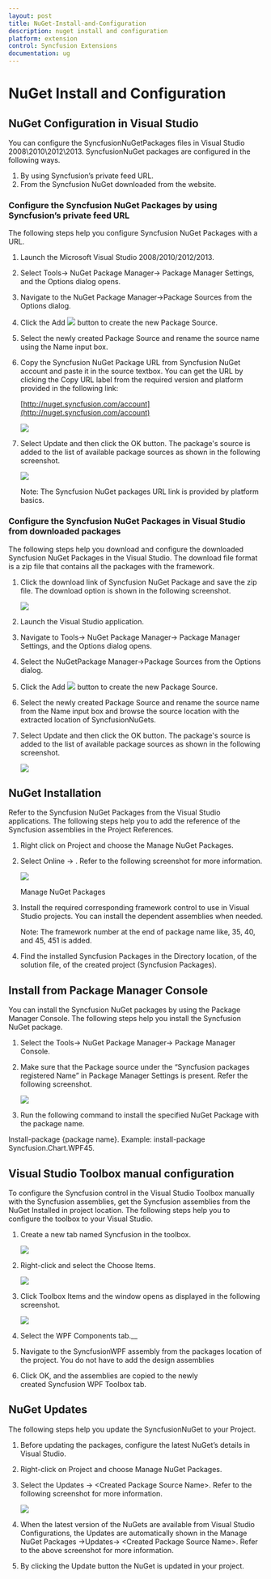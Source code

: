 ```yaml
---
layout: post
title: NuGet-Install-and-Configuration
description: nuget install and configuration
platform: extension
control: Syncfusion Extensions
documentation: ug
---
```


# NuGet Install and Configuration


## NuGet Configuration in Visual Studio

You can configure the SyncfusionNuGetPackages files in Visual Studio 2008\2010\2012\2013. SyncfusionNuGet packages are configured in the following ways.

1. By using Syncfusion’s private feed URL.
2. From the Syncfusion NuGet downloaded from the website.

### Configure the Syncfusion NuGet Packages by using Syncfusion’s private feed URL

The following steps help you configure Syncfusion NuGet Packages with a URL.

1. Launch the Microsoft Visual Studio 2008/2010/2012/2013.
2. Select Tools-> NuGet Package Manager-> Package Manager Settings, and the Options dialog opens. 
3. Navigate to the NuGet Package Manager->Package Sources from the Options dialog. 
4. Click the Add      	          ![](Configure-the-Syncfusion-NuGet-Packages-by-using-Syncfusions-private-feed-URL_images/Configure-the-Syncfusion-NuGet-Packages-by-using-Syncfusions-private-feed-URL_img1.png)
button to create the new Package Source.
5. Select the newly created Package Source and rename the source name using the Name input box.
6. Copy the Syncfusion NuGet Package URL from Syncfusion NuGet account and paste it in the source textbox. You can get the URL by clicking the Copy URL label
   from the required version and platform provided in the following link: 
   
   [http://nuget.syncfusion.com/account](http://nuget.syncfusion.com/account) 
   
    ![](Configure-the-Syncfusion-NuGet-Packages-by-using-Syncfusions-private-feed-URL_images/Configure-the-Syncfusion-NuGet-Packages-by-using-Syncfusions-private-feed-URL_img2.png)

7. Select Update and then click the OK button. The package's source is added to the list of available package sources as shown in the following screenshot.


   ![](Configure-the-Syncfusion-NuGet-Packages-by-using-Syncfusions-private-feed-URL_images/Configure-the-Syncfusion-NuGet-Packages-by-using-Syncfusions-private-feed-URL_img3.png)

   Note: The Syncfusion NuGet packages URL link is provided by platform basics.

### Configure the Syncfusion NuGet Packages in Visual Studio from downloaded packages

The following steps help you download and configure the downloaded Syncfusion NuGet Packages in the Visual Studio. The download file format is a zip file that contains all the packages with the framework.

1. Click the download link of Syncfusion NuGet Package and save the zip file. The download option is shown in the following screenshot.


   ![](Configure-the-Syncfusion-NuGet-Packages-in-Visual-Studio-from-downloaded-packages_images/Configure-the-Syncfusion-NuGet-Packages-in-Visual-Studio-from-downloaded-packages_img1.png)
   
2. Launch the Visual Studio application.
3. Navigate to Tools-> NuGet Package Manager-> Package Manager Settings, and the Options dialog opens. 
4. Select the NuGetPackage Manager->Package Sources from the Options dialog. 
5. Click the Add      ![](Configure-the-Syncfusion-NuGet-Packages-in-Visual-Studio-from-downloaded-packages_images/Configure-the-Syncfusion-NuGet-Packages-in-Visual-Studio-from-downloaded-packages_img2.png)
button to create the new Package Source.
6. Select the newly created Package Source and rename the source name from the Name input box and browse the source location with the extracted location of
   SyncfusionNuGets.
7. Select Update and then click the OK button. The package's source is added to the list of available package sources as shown in the following screenshot.


   ![](Configure-the-Syncfusion-NuGet-Packages-in-Visual-Studio-from-downloaded-packages_images/Configure-the-Syncfusion-NuGet-Packages-in-Visual-Studio-from-downloaded-packages_img3.png)
   

## NuGet Installation

Refer to the Syncfusion NuGet Packages from the Visual Studio applications. The following steps help you to add the reference of the Syncfusion assemblies in the Project References.

1. Right click on Project and choose the Manage NuGet Packages.
2. Select Online -> <Created Package Source Name>. 
   Refer to the following screenshot for more information.
 
   ![](NuGet-Installation_images/NuGet-Installation_img1.png)

   Manage NuGet Packages

3. Install the required corresponding framework control to use in Visual Studio projects. You can install the dependent assemblies when needed.

   Note: The framework number at the end of package name like, 35, 40, and 45, 451 is added.

4. Find the installed Syncfusion Packages in the Directory location, of the solution file, of the created project (Syncfusion Packages).

## Install from Package Manager Console

You can install the Syncfusion NuGet packages by using the Package Manager Console. The following steps help you install the Syncfusion NuGet package.

1. Select the Tools-> NuGet Package Manager-> Package Manager Console.
2. Make sure that the Package source under the “Syncfusion packages registered Name” in Package Manager Settings is present. Refer the following screenshot.

   ![](Install-from-Package-Manager-Console_images/Install-from-Package-Manager-Console_img1.png)

3. Run the following command to install the specified NuGet Package with the package name.

Install-package {package name}. Example: install-package Syncfusion.Chart.WPF45.


## Visual Studio Toolbox manual configuration

To configure the Syncfusion control in the Visual Studio Toolbox manually with the Syncfusion assemblies, get the Syncfusion assemblies from the NuGet Installed in project location. The following steps help you to configure the toolbox to your Visual Studio.

1. Create a new tab named Syncfusion in the toolbox.

   ![](Visual-Studio-Toolbox-manual-configuration_images/Visual-Studio-Toolbox-manual-configuration_img1.png)



2. Right-click and select the Choose Items.

   ![](Visual-Studio-Toolbox-manual-configuration_images/Visual-Studio-Toolbox-manual-configuration_img2.png)

3. Click Toolbox Items and the window opens as displayed in the following screenshot.

   ![](Visual-Studio-Toolbox-manual-configuration_images/Visual-Studio-Toolbox-manual-configuration_img3.png)

4. Select the WPF Components tab.__
5. Navigate to the SyncfusionWPF assembly from the packages location of the project. You do not have to add the design assemblies
6. Click OK, and the assemblies are copied to the newly created Syncfusion WPF Toolbox tab.


## NuGet Updates

The following steps help you update the SyncfusionNuGet to your Project.

1. Before updating the packages, configure the latest NuGet’s details in Visual Studio. 
2. Right-click on Project and choose Manage NuGet Packages. 
3. Select the Updates -> &lt;Created Package Source Name&gt;. Refer to the following  screenshot for more information.

   ![](NuGet-Updates_images/NuGet-Updates_img1.png)

4. When the latest version of the NuGets are available from Visual Studio Configurations, the Updates are automatically shown in the Manage NuGet Packages ->Updates-> &lt;Created Package Source Name&gt;.  Refer to the above screenshot for more information.
5. By clicking the Update button the NuGet is updated in your project.









